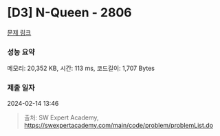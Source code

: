 # [D3] N-Queen - 2806 

[문제 링크](https://swexpertacademy.com/main/code/problem/problemDetail.do?contestProbId=AV7GKs06AU0DFAXB) 

### 성능 요약

메모리: 20,352 KB, 시간: 113 ms, 코드길이: 1,707 Bytes

### 제출 일자

2024-02-14 13:46



> 출처: SW Expert Academy, https://swexpertacademy.com/main/code/problem/problemList.do